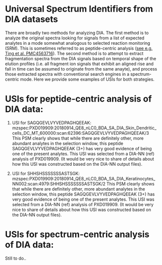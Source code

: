 # Universal Spectrum Identifiers from DIA datasets

There are broadly two methods for analyzing DIA. The first method is to analyze the original spectra looking for signals
from a list of expected analytes in a mode somewhat analogous to selected reaction monitoring (SRM). This is sometimes
referred to as peptide-centric analysis ([see e.g. Ting et al. PMC4563716](https://www.ncbi.nlm.nih.gov/pmc/articles/PMC4563716)).
The second method is to attempt to extract fragmentation spectra from the DIA signals based on temporal shape of the elution
profiles (i.e. all fragment ion signals that exhibit an aligned rise and fall in time can be assumed to originate from the same
anayte), and process those extracted spectra with conventional search engines in a spectrum-centric mode. Here we provide some
examples of USIs for both strategies.

# USIs for peptide-centric analysis of DIA data:

1. USI for SAGQGEVLVYVEDPAGHQEEAK: mzspec:PXD019909:20180914_QE8_nLC0_BDA_SA_DIA_Skin_Dendritic_cells_DC_MT_600000:scan:62396:SAGQGEVLVYVEDPAGHQEEAK/3
This PSM clearly shows that while there are definitely other, more abundant analytes in the selection window, this peptide SAGQGEVLVYVEDPAGHQEEAK (3+) has
very good evidence of being one of the present analytes. This USI was selected from a DIA-NN (ref) analysis of PXD019909.
(It would be very nice to share of details about how this USI was constructed based on the DIA-NN output files).

1. USI for SHHSHSSSSSSSASTSGK: mzspec:PXD019909:20180914_QE8_nLC0_BDA_SA_DIA_Keratinocytes_NN002:scan:4979:SHHSHSSSSSSSASTSGK/2
This PSM clearly shows that while there are definitely other, more abundant analytes in the selection window, this peptide SAGQGEVLVYVEDPAGHQEEAK (3+) has
very good evidence of being one of the present analytes. This USI was selected from a DIA-NN (ref) analysis of PXD019909.
(It would be very nice to share of details about how this USI was constructed based on the DIA-NN output files).


# USIs for spectrum-centric analysis of DIA data:

Still to do..

